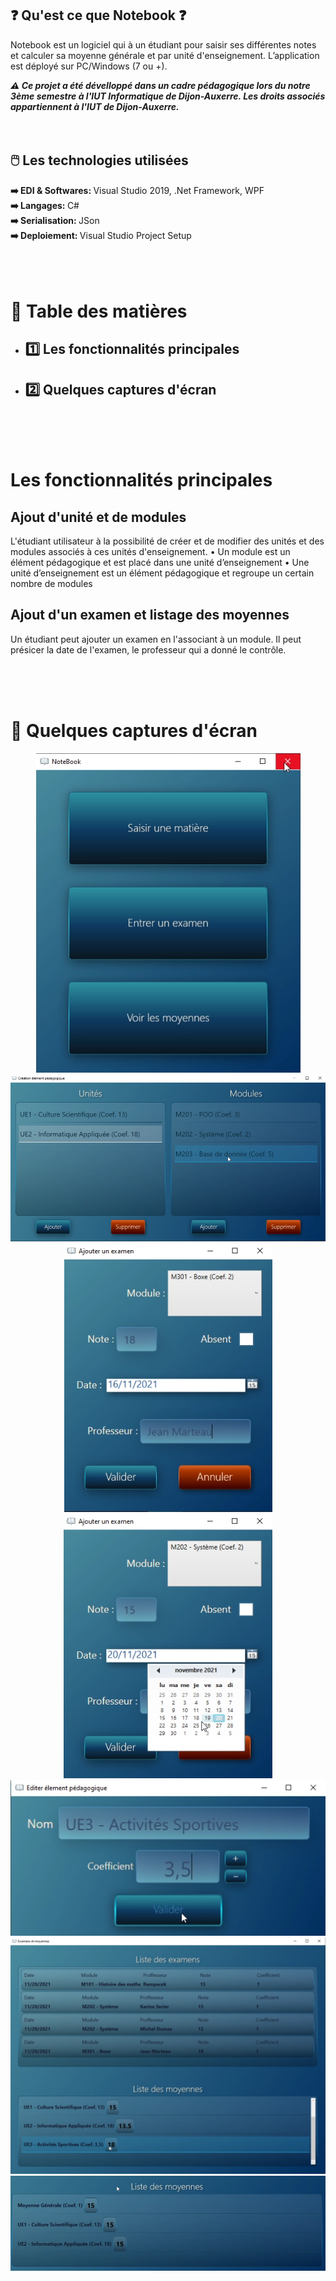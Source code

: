 <h2> ❓ Qu'est ce que Notebook ❓ </h2>

Notebook est un logiciel qui à un étudiant pour saisir ses différentes notes et calculer sa moyenne générale et par unité d'enseignement. L’application est déployé
sur PC/Windows (7 ou +).


*<b> ⚠️ Ce projet a été dévelloppé dans un cadre pédagogique lors du notre 3ème semestre à l'IUT Informatique de Dijon-Auxerre.
Les droits associés appartiennent à l'IUT de Dijon-Auxerre. </b>*
<br/><br/><br/>
 
<h2> 🖱️ Les technologies utilisées </h2>
<b> ➡️ EDI & Softwares: </b> Visual Studio 2019, .Net Framework, WPF 
  </br>
<b> ➡️ Langages: </b> C# <br/>
<b> ➡️ Serialisation: </b> JSon <br/>
<b> ➡️ Deploiement: </b> Visual Studio Project Setup <br/>
<br/><br/><br/>



<h1> 📖 Table des matières </h1>
<ul>
  <li><h2> 1️⃣ Les fonctionnalités principales </h2></li>
  <li><h2> 2️⃣ Quelques captures d'écran </h2></li>
</ul>
<br/><br/><br/>

# Les fonctionnalités principales


<h2> Ajout d'unité et de modules </h2>
L'étudiant utilisateur à la possibilité de créer et de modifier des unités et des modules associés à ces unités d'enseignement.
• Un module est un élément pédagogique et est placé dans une unité d’enseignement
• Une unité d’enseignement est un élément pédagogique et regroupe un certain nombre de
modules
<p align="center">
      
 </p>

<h2> Ajout d'un examen et listage des moyennes </h2>
  Un étudiant peut ajouter un examen en l'associant à un module.
Il peut présicer la date de l'examen, le professeur qui a donné le contrôle.

<p align="center">
   
</p>


<br/><br/><br/>

# 🧰 Quelques captures d'écran

<p align="center">
  <img src="Presentation/fenetre maitresse.PNG" >
 <img src="Presentation/unites_et_modules_2.PNG" >
  <img src="Presentation/creation_examen.PNG" >
 <img src="Presentation/creation_examen_date.PNG" >
 <img src="Presentation/creation_unite.PNG" >
 <img src="Presentation/Moyennes_1.PNG" >
 <img src="Presentation/Moyennes_2.PNG" >
</p>

